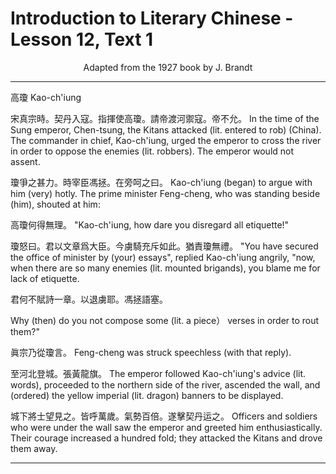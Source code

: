 # Introduction to Literary Chinese - Lesson 12, Text 1

<center>Adapted from the 1927 book by J. Brandt</center>

---

高瓊
Kao-ch'iung

宋真宗時。契丹入寇。指揮使高瓊。請帝渡河禦寇。帝不允。
In the time of the Sung emperor, Chen-tsung, the Kitans attacked (lit. entered to rob) (China). The commander in chief, Kao-ch'iung, urged the emperor to cross the river in order to oppose the enemies (lit. robbers). The emperor would not assent.

瓊爭之甚力。時宰臣馮拯。在旁呵之曰。
Kao-ch'iung (began) to argue with him (very) hotly. The prime minister Feng-cheng, who was standing beside (him), shouted at him:

高瓊何得無理。
"Kao-ch'iung, how dare you disregard all etiquette!"

瓊怒曰。君以文章爲大臣。今虜騎充斥如此。猶責瓊無禮。
"You have secured the office of minister by (your) essays", replied Kao-ch'iung angrily, "now, when there are so many enemies (lit. mounted brigands), you blame me for lack of etiquette.

君何不賦詩一章。以退虜耶。馮拯語塞。

Why (then) do you not compose some (lit. a piece） verses in order to rout them?"

眞宗乃從瓊言。
Feng-cheng was struck speechless (with that reply).

至河北登城。張黃龍旗。
The emperor followed Kao-ch'iung's advice (lit. words), proceeded to the northern side of the river, ascended the wall, and (ordered) the yellow imperial (lit. dragon) banners to be displayed.

城下將士望見之。皆呼萬歲。氣勢百倍。遂擊契丹运之。
Officers and soldiers who were under the wall saw the emperor and greeted him enthusiastically. Their courage increased a hundred fold; they attacked the Kitans and drove them away.

---
